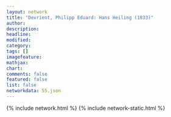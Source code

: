```yaml
---
layout: network
title: "Devrient, Philipp Eduard: Hans Heiling (1833)"
author:
description:
headline:
modified:
category:
tags: []
imagefeature: 
mathjax: 
chart: 
comments: false
featured: false
list: false
networkdata: 55.json
---
```

{% include network.html %}
{% include network-static.html %}
